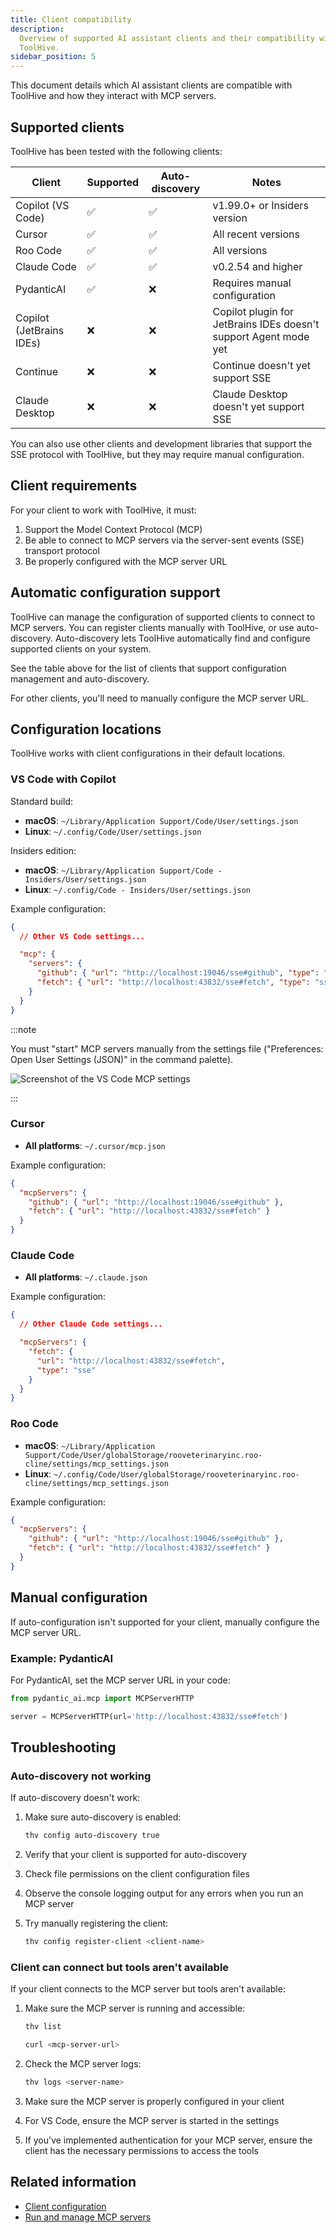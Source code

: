 ```yaml
---
title: Client compatibility
description:
  Overview of supported AI assistant clients and their compatibility with
  ToolHive.
sidebar_position: 5
---
```


This document details which AI assistant clients are compatible with ToolHive
and how they interact with MCP servers.

## Supported clients

ToolHive has been tested with the following clients:

| Client                   | Supported | Auto-discovery | Notes                                                            |
| ------------------------ | --------- | -------------- | ---------------------------------------------------------------- |
| Copilot (VS Code)        | ✅        | ✅             | v1.99.0+ or Insiders version                                     |
| Cursor                   | ✅        | ✅             | All recent versions                                              |
| Roo Code                 | ✅        | ✅             | All versions                                                     |
| Claude Code              | ✅        | ✅             | v0.2.54 and higher                                               |
| PydanticAI               | ✅        | ❌             | Requires manual configuration                                    |
| Copilot (JetBrains IDEs) | ❌        | ❌             | Copilot plugin for JetBrains IDEs doesn't support Agent mode yet |
| Continue                 | ❌        | ❌             | Continue doesn't yet support SSE                                 |
| Claude Desktop           | ❌        | ❌             | Claude Desktop doesn't yet support SSE                           |

You can also use other clients and development libraries that support the SSE
protocol with ToolHive, but they may require manual configuration.

## Client requirements

For your client to work with ToolHive, it must:

1. Support the Model Context Protocol (MCP)
2. Be able to connect to MCP servers via the server-sent events (SSE) transport
   protocol
3. Be properly configured with the MCP server URL

## Automatic configuration support

ToolHive can manage the configuration of supported clients to connect to MCP
servers. You can register clients manually with ToolHive, or use auto-discovery.
Auto-discovery lets ToolHive automatically find and configure supported clients
on your system.

See the table above for the list of clients that support configuration
management and auto-discovery.

For other clients, you'll need to manually configure the MCP server URL.

## Configuration locations

ToolHive works with client configurations in their default locations.

### VS Code with Copilot

Standard build:

- **macOS**: `~/Library/Application Support/Code/User/settings.json`
- **Linux**: `~/.config/Code/User/settings.json`

Insiders edition:

- **macOS**: `~/Library/Application Support/Code - Insiders/User/settings.json`
- **Linux**: `~/.config/Code - Insiders/User/settings.json`

Example configuration:

```json
{
  // Other VS Code settings...

  "mcp": {
    "servers": {
      "github": { "url": "http://localhost:19046/sse#github", "type": "sse" },
      "fetch": { "url": "http://localhost:43832/sse#fetch", "type": "sse" }
    }
  }
}
```

:::note

You must "start" MCP servers manually from the settings file ("Preferences: Open
User Settings (JSON)" in the command palette).

![Screenshot of the VS Code MCP settings](/img/toolhive/vscode-mcp-start.webp)

:::

### Cursor

- **All platforms**: `~/.cursor/mcp.json`

Example configuration:

```json
{
  "mcpServers": {
    "github": { "url": "http://localhost:19046/sse#github" },
    "fetch": { "url": "http://localhost:43832/sse#fetch" }
  }
}
```

### Claude Code

- **All platforms**: `~/.claude.json`

Example configuration:

```json
{
  // Other Claude Code settings...

  "mcpServers": {
    "fetch": {
      "url": "http://localhost:43832/sse#fetch",
      "type": "sse"
    }
  }
}
```

### Roo Code

- **macOS**:
  `~/Library/Application Support/Code/User/globalStorage/rooveterinaryinc.roo-cline/settings/mcp_settings.json`
- **Linux**:
  `~/.config/Code/User/globalStorage/rooveterinaryinc.roo-cline/settings/mcp_settings.json`

Example configuration:

```json
{
  "mcpServers": {
    "github": { "url": "http://localhost:19046/sse#github" },
    "fetch": { "url": "http://localhost:43832/sse#fetch" }
  }
}
```

## Manual configuration

If auto-configuration isn't supported for your client, manually configure the
MCP server URL.

### Example: PydanticAI

For PydanticAI, set the MCP server URL in your code:

```python
from pydantic_ai.mcp import MCPServerHTTP

server = MCPServerHTTP(url='http://localhost:43832/sse#fetch')
```

## Troubleshooting

### Auto-discovery not working

If auto-discovery doesn't work:

1. Make sure auto-discovery is enabled:

   ```bash
   thv config auto-discovery true
   ```

2. Verify that your client is supported for auto-discovery
3. Check file permissions on the client configuration files
4. Observe the console logging output for any errors when you run an MCP server
5. Try manually registering the client:

   ```bash
   thv config register-client <client-name>
   ```

### Client can connect but tools aren't available

If your client connects to the MCP server but tools aren't available:

1. Make sure the MCP server is running and accessible:

   ```bash
   thv list

   curl <mcp-server-url>
   ```

2. Check the MCP server logs:

   ```bash
   thv logs <server-name>
   ```

3. Make sure the MCP server is properly configured in your client
4. For VS Code, ensure the MCP server is started in the settings
5. If you've implemented authentication for your MCP server, ensure the client
   has the necessary permissions to access the tools

## Related information

- [Client configuration](../how-to/client-configuration.md)
- [Run and manage MCP servers](../how-to/run-mcp-servers.mdx)
